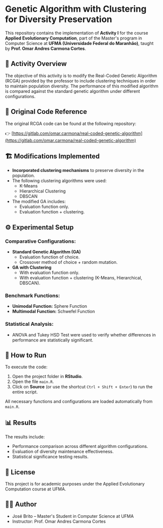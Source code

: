 # Genetic Algorithm with Clustering for Diversity Preservation

This repository contains the implementation of **Activity I** for the course **Applied Evolutionary Computation**, part of the Master's program in Computer Science at **UFMA (Universidade Federal do Maranhão)**, taught by **Prof. Omar Andres Carmona Cortes**.

## 🧠 Activity Overview

The objective of this activity is to modify the Real-Coded Genetic Algorithm (RCGA) provided by the professor to include clustering techniques in order to maintain population diversity. The performance of this modified algorithm is compared against the standard genetic algorithm under different configurations.

## 🔗 Original Code Reference

The original RCGA code can be found at the following repository:

👉 [https://gitlab.com/omar.carmona/real-coded-genetic-algorithm](https://gitlab.com/omar.carmona/real-coded-genetic-algorithm)

## 🏗️ Modifications Implemented

- **Incorporated clustering mechanisms** to preserve diversity in the population.
- The following clustering algorithms were used:
  - K-Means
  - Hierarchical Clustering
  - DBSCAN
- The modified GA includes:
  - Evaluation function only.
  - Evaluation function + clustering.

## ⚙️ Experimental Setup

### Comparative Configurations:
- **Standard Genetic Algorithm (GA)**
  - Evaluation function of choice.
  - Crossover method of choice + random mutation.
- **GA with Clustering**
  - With evaluation function only.
  - With evaluation function + clustering (K-Means, Hierarchical, DBSCAN).

### Benchmark Functions:
- **Unimodal Function:** Sphere Function
- **Multimodal Function:** Schwefel Function

### Statistical Analysis:
- ANOVA and Tukey HSD Test were used to verify whether differences in performance are statistically significant.

## 🚀 How to Run

To execute the code:

1. Open the project folder in **RStudio**.
2. Open the file `main.R`.
3. Click on **Source** (or use the shortcut `Ctrl + Shift + Enter`) to run the entire script.

All necessary functions and configurations are loaded automatically from `main.R`.

## 📊 Results

The results include:
- Performance comparison across different algorithm configurations.
- Evaluation of diversity maintenance effectiveness.
- Statistical significance testing results.

## 📜 License
This project is for academic purposes under the Applied Evolutionary Computation course at UFMA.

## 👨‍🏫 Author
- José Brito – Master's Student in Computer Science at UFMA
- Instructor: Prof. Omar Andres Carmona Cortes

